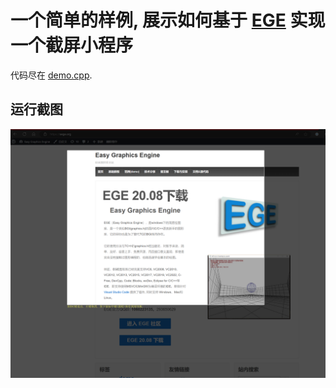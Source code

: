 # 一个简单的样例, 展示如何基于 [EGE](https://xege.org) 实现一个截屏小程序

代码尽在 [demo.cpp](demo.cpp).

## 运行截图

![alt text](screen-shot.png)
